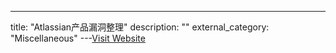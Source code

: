 ---
title: "Atlassian产品漏洞整理"
description: ""
external_category: "Miscellaneous"
---[Visit Website](https://www.anquanke.com/post/id/197665)

